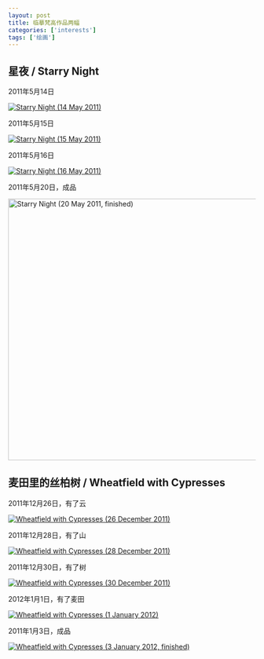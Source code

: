 ```yaml
---
layout: post
title: 临摹梵高作品两幅
categories: ['interests']
tags: ['绘画']
---
```



星夜 / Starry Night
-------------------

2011年5月14日

<p>
  <a href="http://www.flickr.com/photos/zhengzhong/6642722371/" title="Starry Night (14 May 2011), on Flickr">
    <img src="http://farm8.staticflickr.com/7010/6642722371_e53decb7df_z.jpg" alt="Starry Night (14 May 2011)"/>
  </a>
</p>

2011年5月15日

<p>
  <a href="http://www.flickr.com/photos/zhengzhong/6642728585/" title="Starry Night (15 May 2011), on Flickr">
    <img src="http://farm8.staticflickr.com/7009/6642728585_fd77dd9731_z.jpg" alt="Starry Night (15 May 2011)"/>
  </a>
</p>

2011年5月16日

<p>
  <a href="http://www.flickr.com/photos/zhengzhong/6642735471/" title="Starry Night (16 May 2011), on Flickr">
    <img src="http://farm8.staticflickr.com/7019/6642735471_015e5d24e4_z.jpg" alt="Starry Night (16 May 2011)"/>
  </a>
</p>

2011年5月20日，成品

<p>
  <a href="http://www.flickr.com/photos/zhengzhong/6642742763/" title="Starry Night (20 May 2011, finished), on Flickr">
    <img src="http://farm8.staticflickr.com/7142/6642742763_2031082c88_z.jpg" width="640" height="533" alt="Starry Night (20 May 2011, finished)"/>
  </a>
</p>


麦田里的丝柏树 / Wheatfield with Cypresses
----------------------------------------

2011年12月26日，有了云

<p>
  <a href="http://www.flickr.com/photos/zhengzhong/6630787553/" title="Wheatfield with Cypresses (26 December 2011), on Flickr">
    <img src="http://farm8.staticflickr.com/7003/6630787553_0dae87f92e_z.jpg" alt="Wheatfield with Cypresses (26 December 2011)"/>
  </a>
</p>

2011年12月28日，有了山

<p>
  <a href="http://www.flickr.com/photos/zhengzhong/6630772449/" title="Wheatfield with Cypresses (28 December 2011), on Flickr">
    <img src="http://farm8.staticflickr.com/7027/6630772449_f0e28ff498_z.jpg" alt="Wheatfield with Cypresses (28 December 2011)"/>
  </a>
</p>

2011年12月30日，有了树

<p>
  <a href="http://www.flickr.com/photos/zhengzhong/6630767861/" title="Wheatfield with Cypresses (30 December 2011), on Flickr">
    <img src="http://farm8.staticflickr.com/7143/6630767861_39e191ffed_z.jpg" alt="Wheatfield with Cypresses (30 December 2011)"/>
  </a>
</p>

2012年1月1日，有了麦田

<p>
  <a href="http://www.flickr.com/photos/zhengzhong/6630762947/" title="Wheatfield with Cypresses (1 January 2012), on Flickr">
    <img src="http://farm8.staticflickr.com/7009/6630762947_00ac0b32d7_z.jpg" alt="Wheatfield with Cypresses (1 January 2012)"/>
  </a>
</p>

2011年1月3日，成品

<p>
  <a href="http://www.flickr.com/photos/zhengzhong/6630752079/" title="Wheatfield with Cypresses (3 January 2012, finished), on Flickr">
    <img src="http://farm8.staticflickr.com/7011/6630752079_df0b239821_z.jpg" alt="Wheatfield with Cypresses (3 January 2012, finished)"/>
  </a>
</p>

